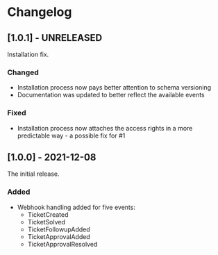 # Changelog

## [1.0.1] - UNRELEASED

Installation fix.

### Changed

* Installation process now pays better attention to schema versioning
* Documentation was updated to better reflect the available events

### Fixed

* Installation process now attaches the access rights in a more predictable way - a possible fix for #1

## [1.0.0] - 2021-12-08

The initial release.

### Added

* Webhook handling added for five events:
    * TicketCreated
    * TicketSolved
    * TicketFollowupAdded
    * TicketApprovalAdded
    * TicketApprovalResolved
